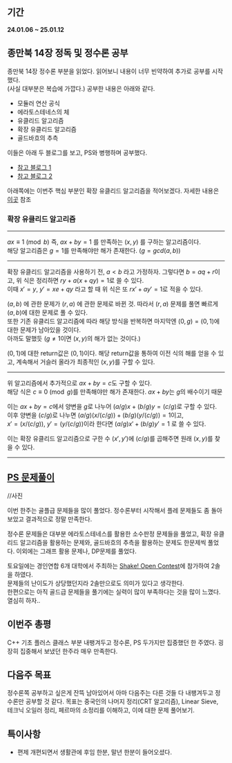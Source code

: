 ## 기간
**24.01.06 ~ 25.01.12**

## 종만북 14장 정독 및 정수론 공부
종만북 14장 정수론 부분을 읽었다. 읽어보니 내용이 너무 빈약하여 추가로 공부를 시작했다.<br>
(사실 대부분은 복습에 가깝다.) 공부한 내용은 아래와 같다.

- 모듈러 연산 공식
- 에라토스테네스의 체
- 유클리드 알고리즘
- 확장 유클리드 알고리즘
- 골드바흐의 추측

이들은 아래 두 블로그를 보고, PS와 병행하며 공부했다.
- [참고 블로그 1](https://rkm0959.tistory.com/category/PS/PS%20%EC%A0%95%EC%88%98%EB%A1%A0%20%EA%B0%80%EC%9D%B4%EB%93%9C) 
- [참고 블로그 2](https://casterian.net/)

아래쪽에는 이번주 핵심 부분인 확장 유클리드 알고리즘을 적어보겠다.
자세한 내용은 [이곳](https://rkm0959.tistory.com/179) 참조

### 확장 유클리드 알고리즘
---
$ax \equiv 1 \pmod{b}$ 즉, $ax + by = 1$ 를 만족하는 $(x, y)$ 를 구하는 알고리즘이다.<br>
해당 알고리즘은 $g = 1$를 만족해야만 해가 존재한다. $(g = gcd(a, b))$

---
확장 유클리드 알고리즘을 사용하기 전, $a < b$ 라고 가정하자. 그렇다면 $b = aq + r$이고, 위 식은 정리하면 $ry + a(x + qy) = 1$로 쓸 수 있다.<br>
이때 $x\prime = y$, $y\prime = xe + qy$ 라고 할 때 위 식은 또 $rx\prime + ay\prime = 1$로 적을 수 있다.

$(a, b)$ 에 관한 문제가 $(r, a)$ 에 관한 문제로 바뀐 것. 따라서 $(r, a)$ 문제를 풀면 빠르게 $(a, b)$에 대한 문제로 풀 수 있다. <br>
또한 기존 유클리드 알고리즘에 따라 해당 방식을 반복하면 마지막엔 $(0, g) = (0, 1)$에 대한 문제가 남아있을 것이다. <br>
아까도 말했듯 ($g \neq 1$이면 $(x, y)$의 해가 없는 것이다.)

$(0, 1)$에 대한 return값은 $(0, 1)$이다. 해당 return값을 통하여 이전 식의 해를 얻을 수 있고, 계속해서 거슬러 올라가 최종적인 $(x, y)$를 구할 수 있다.

---
위 알고리즘에서 추가적으로 $ax + by = c$도 구할 수 있다. <br>
해당 식은 $c \equiv 0 \pmod{g}$를 만족해야만 해가 존재한다. $ax + by$는 $g$의 배수이기 때문

이는 $ax + by = c$에서 양변을 $g$로 나누어 $(a/g)x + (b/g)y = (c/g)$로 구할 수 있다. <br>
이후 양변을 $(c/g)$로 나누면 $(a/g)(x / (c/g)) + (b/g)(y / (c/g)) = 1$이고, <br>
$x\prime = (x / (c/g))$, $y\prime = (y / (c/g))$이라 한다면 $(a/g)x\prime + (b/g)y\prime = 1$ 로 쓸 수 있다.

이는 확장 유클리드 알고리즘으로 구한 수 $(x\prime, y\prime)$에 $(c/g)$를 곱해주면 원래 $(x, y)$를 찾을 수 있다.

---

## [PS 문제풀이](https://berry-fisher-f89.notion.site/15d326d21c2c80b1aef9ccf5b525a68b?v=c8034750b12644c7a600e4bdacb823a0&pvs=4)
//사진

이번 한주는 골플급 문제들을 많이 풀었다. 정수론부터 시작해서 플레 문제들도 좀 돌아보았고 결과적으로 정말 만족한다.

정수론 문제들은 대부분 에라토스테네스를 활용한 소수판정 문제들을 풀었고,
확장 유클리드 알고리즘을 활용하는 문제와, 골드바흐의 추측을 활용하는 문제도 한문제씩 풀었다.
이외에는 그래프 활용 문제나, DP문제를 풀었다.

토요일에는 경인연합 6개 대학에서 주최하는 [Shake! Open Contest]()에 참가하여 2솔을 하였다.<br>
문제들의 난이도가 상당했던지라 2솔만으로도 의미가 있다고 생각한다.<br>
한편으로는 아직 골드급 문제들을 풀기에는 실력이 많이 부족하다는 것을 많이 느꼈다. 열심히 하자..

## 이번주 총평
C++ 기초 플러스 클래스 부분 내팽겨두고 정수론, PS 두가지만 집중했던 한 주였다.
굉장히 집중해서 보냈던 한주라 매우 만족한다.

## 다음주 목표
정수론쪽 공부하고 싶은게 잔뜩 남아있어서 아마 다음주는 다른 것들 다 내팽겨두고 정수론만 공부할 것 같다.
목표는 중국인의 나머지 정리(CRT 알고리즘), Linear Sieve, 테크닉 오일러 정리, 페르마의 소정리를 이해하고, 이에 대한 문제 풀어보기.

## 특이사항
- 편제 개편되면서 생활관에 후임 한분, 말년 한분이 들어오셨다. 
